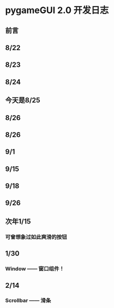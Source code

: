 # pygameGUI 2.0 开发日志

## 前言

## 8/22

## 8/23

## 8/24

## 今天是8/25

## 8/26

## 8/26

## 9/1

## 9/15

## 9/18

## 9/26

## 次年1/15

### 可曾想象过如此爽滑的按钮

## 1/30

### Window —— 窗口组件！

## 2/14

### Scrollbar —— 滑条

